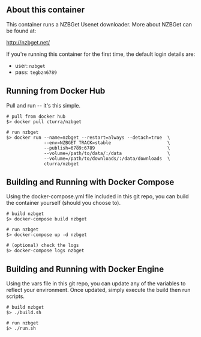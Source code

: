 About this container
---
This container runs a NZBGet Usenet downloader. More about NZBGet can be found at:

  http://nzbget.net/


If you're running this container for the first time, the default login details are:

 * user: `nzbget`
 * pass: `tegbzn6789`


Running from Docker Hub
---
Pull and run -- it's this simple.

```
# pull from docker hub
$> docker pull cturra/nzbget

# run nzbget
$> docker run --name=nzbget --restart=always --detach=true  \
              --env=NZBGET_TRACK=stable                     \
              --publish=6789:6789                           \
              --volume=/path/to/data/:/data                 \
              --volume=/path/to/downloads/:/data/downloads  \
              cturra/nzbget
```

Building and Running with Docker Compose
---
Using the docker-compose.yml file included in this git repo, you can build the container yourself (should you choose to).

```
# build nzbget
$> docker-compose build nzbget

# run nzbget
$> docker-compose up -d nzbget

# (optional) check the logs
$> docker-compose logs nzbget
```

Building and Running with Docker Engine
---
Using the vars file in this git repo, you can update any of the variables to reflect your environment. Once updated, simply execute the build then run scripts.

```
# build nzbget
$> ./build.sh

# run nzbget
$> ./run.sh
```

